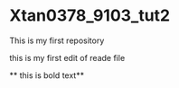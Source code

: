 # Xtan0378_9103_tut2

This is my first repository

this is my first edit of reade file

** this is bold text**